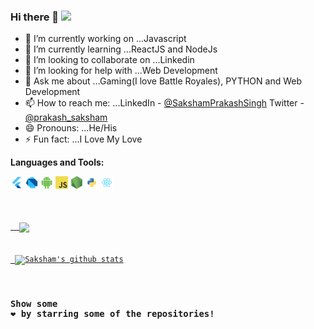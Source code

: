 ### Hi there 👋 ![](https://komarev.com/ghpvc/?username=Saksham28599)




- 🔭 I’m currently working on ...Javascript
- 🌱 I’m currently learning ...ReactJS and NodeJs
- 👯 I’m looking to collaborate on ...Linkedin
- 🤔 I’m looking for help with ...Web Development
- 💬 Ask me about ...Gaming(I love Battle Royales), PYTHON and Web Development
- 📫 How to reach me: ...LinkedIn - [@SakshamPrakashSingh](https://www.linkedin.com/in/saksham-prakash-singh-95b8141b4/)   Twitter - [@prakash_saksham](https://twitter.com/prakash_saksham)
- 😄 Pronouns: ...He/His
- ⚡ Fun fact: ...I Love My Love

**Languages and Tools:**  

<code><img height="20" src="https://raw.githubusercontent.com/github/explore/80688e429a7d4ef2fca1e82350fe8e3517d3494d/topics/flutter/flutter.png"></code>
<code><img height="20" src="https://raw.githubusercontent.com/github/explore/80688e429a7d4ef2fca1e82350fe8e3517d3494d/topics/dart/dart.png"></code>
<code><img height="20" src="https://raw.githubusercontent.com/github/explore/80688e429a7d4ef2fca1e82350fe8e3517d3494d/topics/android/android.png"></code>
<code><img height="20" src="https://raw.githubusercontent.com/github/explore/80688e429a7d4ef2fca1e82350fe8e3517d3494d/topics/javascript/javascript.png"></code>
<code><img height="20" src="https://raw.githubusercontent.com/github/explore/80688e429a7d4ef2fca1e82350fe8e3517d3494d/topics/nodejs/nodejs.png"></code> 
<code><img height="20" src="https://raw.githubusercontent.com/github/explore/80688e429a7d4ef2fca1e82350fe8e3517d3494d/topics/python/python.png"></code>
<code><img height="20" src="https://raw.githubusercontent.com/github/explore/80688e429a7d4ef2fca1e82350fe8e3517d3494d/topics/react/react.png">

<a href="https://github.com/Saksham28599">
  <img align="center" src="https://github-readme-stats.vercel.app/api/top-langs/?username=Saksham28599&theme=dark&hide_langs_below=1&count_private=true" />
</a>
<a href="https://github.com/Saksham28599">
 <img align="center" src="https://github-readme-stats.vercel.app/api?username=Saksham28599&show_icons=true&theme=dracula&line_height=30&count_private=true" alt="Saksham's github stats"/>
</a>

### Show some ❤️ by starring some of the repositories!

</div>
